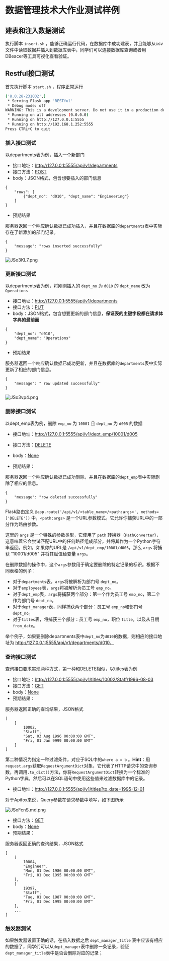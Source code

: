 # 数据管理技术大作业测试样例

## 建表和注入数据测试

执行脚本 `insert.sh` ，能够正确运行代码，在数据库中成功建表，并且能够从csv文件中读取数据并插入到数据库表中，同学们可以连接数据库查询或者用DBeacer等工具可视化查看验证。

## Restful接口测试

首先执行脚本 `start.sh` ，程序正常运行

```bash
('8.0.28-231002',)
 * Serving Flask app 'RESTful'
 * Debug mode: off
WARNING: This is a development server. Do not use it in a production deployment. Use a production WSGI server instead.
 * Running on all addresses (0.0.0.0)
 * Running on http://127.0.0.1:5555
 * Running on http://192.168.1.252:5555
Press CTRL+C to quit
```

### 插入接口测试

以departments表为例，插入一个新部门

- 接口地址：http://127.0.0.1:5555/api/v1/departments
- 接口方法：[POST]()
- body：JSON格式，包含想要插入的部门信息

```
{
    "rows": [
        {"dept_no": "d010", "dept_name": "Engineering"}
    ]
}
```

- 预期结果

服务器返回一个响应确认数据已成功插入，并且在数据库的`departments`表中实际存在了新添加的部门记录。

```
{
    "message": "rows inserted successfully"
}
```

![JSo3KL7.png](https://iili.io/JSo3KL7.png)

### 更新接口测试
以departments表为例，将刚刚插入的 `dept_no` 为 `d010` 的 `dept_name` 改为 `Operations`

- 接口地址：http://127.0.0.1:5555/api/v1/departments
- 接口方法：[PUT]()
- body：JSON格式，包含想要更新的部门信息，**保证表的主键字段都在请求体字典的最前面**

```
{
    "dept_no": "d010",
    "dept_name": "Operations"
}
```

- 预期结果

服务器返回一个响应确认数据已成功更新，并且在数据库的`departments`表中实际更新了相应的部门信息。

```
{
    "message": " row updated successfully"
}
```
![JSo3vp4.png](https://iili.io/JSo3vp4.png)

### 删除接口测试

以dept_emp表为例，删除 `emp_no` 为 `10001` 且 `dept_no` 为 `d005` 的数据

- 接口地址：http://127.0.0.1:5555/api/v1/dept_emp/10001/d005
- 接口方法：[DELETE]()
- body：[None]()

- 预期结果：

服务器返回一个响应确认数据已成功删除，并且在数据库的`dept_emp`表中实际删除了相应的信息。

```
{
    "message": "row deleted successfully"
}
```

Flask路由定义 `@app.route('/api/v1/<table_name>/<path:args>', methods=['DELETE'])` 中，`<path:args>` 是一个URL参数模式。它允许你捕获URL中的一部分作为路由参数。

这里的 `args` 是一个特殊的参数类型，它使用了 `path` 转换器（`PathConverter`），这意味着它会尝试匹配URL中的任何路径组成部分，并将其作为一个Python字符串返回。例如，如果你的URL是 `/api/v1/dept_emp/10001/d005`，那么 `args` 将捕获 "10001/d005" 并将其赋值给变量 `args`。

在删除数据的操作中，这个`args`参数用于确定要删除的特定记录的标识。根据不同表格的例子：

- 对于`departments`表，`args`将被解析为部门号 `dept_no`。
- 对于`employees`表，`args`将被解析为员工号 `emp_no`。
- 对于`dept_emp`表，`args`将捕获两个部分：第一个作为员工号 `emp_no`，第二个作为部门号 `dept_no`。
- 对于`dept_manager`表，同样捕获两个部分：员工号 `emp_no`和部门号 `dept_no`。
- 对于`titles`表，将捕获三个部分：员工号 `emp_no`，职位 `title`，以及从日期 `from_date`。

举个例子，如果要删除departments表中`dept_no`为`d010`的数据，则相应的接口地址为 http://127.0.0.1:5555/api/v1/departments/d010，

### 查询接口测试

查询接口要求实现两种方式，第一种和DELETE相似，以titles表为例

- 接口地址：http://127.0.0.1:5555/api/v1/titles/10002/Staff/1996-08-03
- 接口方法：[GET]()
- body：[None]()
- 预期结果：

服务器返回正确的查询结果，JSON格式

```
[
    [
        10002,
        "Staff",
        "Sat, 03 Aug 1996 00:00:00 GMT",
        "Fri, 01 Jan 9999 00:00:00 GMT"
    ]
]
```

第二种情况为指定一种过滤条件，对应于SQL中的`where a = b` 。**Hint**：用`request.args`获取`RequestArgumentDict`对象，它代表了HTTP请求中的查询参数，再调用`.to_dict()`方法，你将`RequestArgumentDict`转换为一个标准的Python字典，然后可以在SQL语句中使用这些值来过滤数据库中的记录。

- 接口地址：http://127.0.0.1:5555/api/v1/titles?to_date=1995-12-01

对于Apifox来说，Query参数在请求参数中填写，如下图所示

![JSoFcnS.md.png](https://iili.io/JSoFcnS.md.png)

- 接口方法：[GET]()
- body：[None]()
- 预期结果：

服务器返回正确的查询结果，JSON格式

```
[
    [
        10004,
        "Engineer",
        "Mon, 01 Dec 1986 00:00:00 GMT",
        "Fri, 01 Dec 1995 00:00:00 GMT"
    ],
    [
        19397,
        "Staff",
        "Tue, 01 Dec 1987 00:00:00 GMT",
        "Fri, 01 Dec 1995 00:00:00 GMT"
    ],
    ...
]
```

### 触发器测试

如果触发器设置正确的话，在插入数据之后 `dept_manager_title` 表中应该有相应的数据了，同学们可以从`dept_manager`表中删除一条记录，验证`dept_manager_title`表中是否会删除对应的记录；
